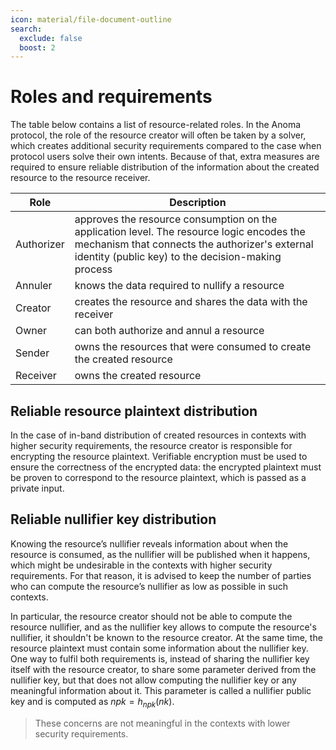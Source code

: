 ```yaml
---
icon: material/file-document-outline
search:
  exclude: false
  boost: 2
---
```


# Roles and requirements


The table below contains a list of resource-related roles. In the Anoma protocol, the role of the resource creator will often be taken by a solver, which creates additional security requirements compared to the case when protocol users solve their own intents. Because of that, extra measures are required to ensure reliable distribution of the information about the created resource to the resource receiver. 

|Role| Description|
|-|-|
Authorizer | approves the resource consumption on the application level. The resource logic encodes the mechanism that connects the authorizer's external identity (public key) to the decision-making process 
Annuler | knows the data required to nullify a resource
Creator | creates the resource and shares the data with the receiver
Owner | can both authorize and annul a resource
Sender | owns the resources that were consumed to create the created resource
Receiver | owns the created resource

## Reliable resource plaintext distribution

In the case of in-band distribution of created resources in contexts with higher security requirements, the resource creator is responsible for encrypting the resource plaintext. Verifiable encryption must be used to ensure the correctness of the encrypted data: the encrypted plaintext must be proven to correspond to the resource plaintext, which is passed as a private input.

## Reliable nullifier key distribution

Knowing the resource’s nullifier reveals information about when the resource is consumed, as the nullifier will be published when it happens, which might be undesirable in the contexts with higher security requirements. For that reason, it is advised to keep the number of parties who can compute the resource’s nullifier as low as possible in such contexts.

In particular, the resource creator should not be able to compute the resource nullifier, and as the nullifier key allows to compute the resource's nullifier, it shouldn't be known to the resource creator.
At the same time, the resource plaintext must contain some information about the nullifier key. One way to fulfil both requirements is, instead of sharing the nullifier key itself with the resource creator, to share some parameter derived from the nullifier key, but that does not allow computing the nullifier key or any meaningful information about it. This parameter is called a nullifier public key and is computed as $npk = h_{npk}(nk)$.

> These concerns are not meaningful in the contexts with lower security requirements.

